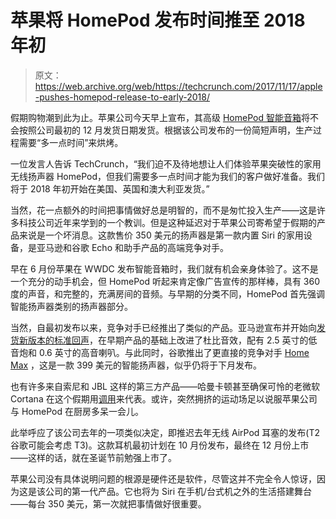 # 苹果将 HomePod 发布时间推至 2018 年初 

> 原文：<https://web.archive.org/web/https://techcrunch.com/2017/11/17/apple-pushes-homepod-release-to-early-2018/>

假期购物潮到此为止。苹果公司今天早上宣布，其高级 [HomePod 智能音箱](https://web.archive.org/web/20221006231455/https://beta.techcrunch.com/2017/09/27/apples-homepod-is-set-to-have-some-weird-competition/)将不会按照公司最初的 12 月发货日期发货。根据该公司发布的一份简短声明，生产过程需要“多一点时间”来烘烤。

一位发言人告诉 TechCrunch，“我们迫不及待地想让人们体验苹果突破性的家用无线扬声器 HomePod，但我们需要多一点时间才能为我们的客户做好准备。我们将于 2018 年初开始在美国、英国和澳大利亚发货。”

当然，花一点额外的时间把事情做好总是明智的，而不是匆忙投入生产——这是许多科技公司近年来学到的一个教训。但是这种延迟对于苹果公司寄希望于假期的产品来说是一个坏消息。这款售价 350 美元的扬声器是第一款内置 Siri 的家用设备，是亚马逊和谷歌 Echo 和助手产品的高端竞争对手。

早在 6 月份苹果在 WWDC 发布智能音箱时，我们就有机会亲身体验了。这不是一个充分的动手机会，但 HomePod 听起来肯定像广告宣传的那样棒，具有 360 度的声音，和完整的，充满房间的音频。与早期的分类不同，HomePod 首先强调智能扬声器类别的扬声器部分。

当然，自最初发布以来，竞争对手已经推出了类似的产品。亚马逊宣布并开始向[发货新版本的标准回声](https://web.archive.org/web/20221006231455/https://beta.techcrunch.com/2017/10/19/amazons-original-echo-gets-a-much-needed-upgrade/)，在早期产品的基础上改进了杜比音效，配有 2.5 英寸的低音炮和 0.6 英寸的高音喇叭。与此同时，谷歌推出了更直接的竞争对手 [Home Max](https://web.archive.org/web/20221006231455/https://beta.techcrunch.com/2017/10/04/googles-home-max-brings-premium-audio-to-its-assistant-speaker/) ，这是一款 399 美元的智能扬声器，似乎仍将于下月发布。

也有许多来自索尼和 JBL 这样的第三方产品——哈曼卡顿甚至确保可怜的老微软 Cortana 在这个假期用[调用](https://web.archive.org/web/20221006231455/https://beta.techcrunch.com/2017/10/20/because-someone-had-to-make-the-first-cortana-smart-speaker/)来代表。或许，突然拥挤的运动场足以说服苹果公司与 HomePod 在厨房多呆一会儿。

此举呼应了该公司去年的一项类似决定，即推迟去年无线 AirPod 耳塞的发布(T2 谷歌可能会考虑 T3)。这款耳机最初计划在 10 月份发布，最终在 12 月份上市——这样的话，就在圣诞节前勉强上市了。

苹果公司没有具体说明问题的根源是硬件还是软件，尽管这并不完全令人惊讶，因为这是该公司的第一代产品。它也将为 Siri 在手机/台式机之外的生活搭建舞台——每台 350 美元，第一次就把事情做好很重要。